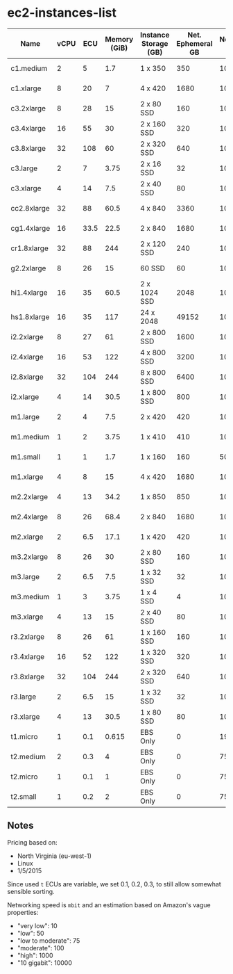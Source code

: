 # ec2-instances-list

| Name        | vCPU           | ECU  | Memory (GiB) | Instance Storage (GB) | Net. Ephemeral GB | Networking Speed | Price  | Spot Price | Generation | Family            |
|-------------|----------------|------|--------------|-----------------------|-------------------|------------------|--------|------------|------------|-------------------|
| c1.medium   | 2              | 5    | 1.7          | 1 x 350               | 350               | 100              | $0.130 | $0.0160    | 1          | Compute Optimized |
| c1.xlarge   | 8              | 20   | 7            | 4 x 420               | 1680              | 1000             | $0.520 | $0.2000    | 1          | Compute Optimized |
| c3.2xlarge  | 8              | 28   | 15           | 2 x 80 SSD            | 160               | 1000             | $0.420 | $0.0600    | 3          | Compute Optimized |
| c3.4xlarge  | 16             | 55   | 30           | 2 x 160 SSD           | 320               | 1000             | $0.840 | $0.1300    | 3          | Compute Optimized |
| c3.8xlarge  | 32             | 108  | 60           | 2 x 320 SSD           | 640               | 10000            | $1.680 | $0.2600    | 3          | Compute Optimized |
| c3.large    | 2              | 7    | 3.75         | 2 x 16 SSD            | 32                | 100              | $0.105 | $0.0160    | 3          | Compute Optimized |
| c3.xlarge   | 4              | 14   | 7.5          | 2 x 40 SSD            | 80                | 100              | $0.210 | $0.0300    | 3          | Compute Optimized |
| cc2.8xlarge | 32             | 88   | 60.5         | 4 x 840               | 3360              | 10000            | $2.000 | $0.2000    | 2          | Compute Optimized |
| cg1.4xlarge | 16             | 33.5 | 22.5         | 2 x 840               | 1680              | 10000            | $2.100 |            | 1          | GPU Instances     |
| cr1.8xlarge | 32             | 88   | 244          | 2 x 120 SSD           | 240               | 10000            | $3.500 |            | 1          | Memory Optimized  |
| g2.2xlarge  | 8              | 26   | 15           | 60 SSD                | 60                | 1000             | $0.650 | $0.0600    | 2          | GPU Instances     |
| hi1.4xlarge | 16             | 35   | 60.5         | 2 x 1024 SSD          | 2048              | 10000            | $3.100 |            | 1          | Storage Optimized |
| hs1.8xlarge | 16             | 35   | 117          | 24 x 2048             | 49152             | 100              | $4.600 | $0.1300    | 1          | Storage Optimized |
| i2.2xlarge  | 8              | 27   | 61           | 2 x 800 SSD           | 1600              | 1000             | $1.705 |            | 2          | Storage Optimized |
| i2.4xlarge  | 16             | 53   | 122          | 4 x 800 SSD           | 3200              | 1000             | $3.410 |            | 2          | Storage Optimized |
| i2.8xlarge  | 32             | 104  | 244          | 8 x 800 SSD           | 6400              | 100              | $6.820 |            | 2          | Storage Optimized |
| i2.xlarge   | 4              | 14   | 30.5         | 1 x 800 SSD           | 800               | 100              | $0.853 |            | 2          | Storage Optimized |
| m1.large    | 2              | 4    | 7.5          | 2 x 420               | 420               | 100              | $0.175 | $0.0161    | 1          | General Purpose   |
| m1.medium   | 1              | 2    | 3.75         | 1 x 410               | 410               | 100              | $0.087 | $0.0081    | 1          | General Purpose   |
| m1.small    | 1              | 1    | 1.7          | 1 x 160               | 160               | 50               | $0.044 | $0.0071    | 1          | General Purpose   |
| m1.xlarge   | 4              | 8    | 15           | 4 x 420               | 1680              | 1000             | $0.350 | $0.0330    | 1          | General Purpose   |
| m2.2xlarge  | 4              | 13   | 34.2         | 1 x 850               | 850               | 100              | $0.490 |            | 2          | Memory Optimized  |
| m2.4xlarge  | 8              | 26   | 68.4         | 2 x 840               | 1680              | 1000             | $0.980 |            | 2          | Memory Optimized  |
| m2.xlarge   | 2              | 6.5  | 17.1         | 1 x 420               | 420               | 100              | $0.245 |            | 2          | Memory Optimized  |
| m3.2xlarge  | 8              | 26   | 30           | 2 x 80 SSD            | 160               | 1000             | $0.560 | $0.0600    | 3          | General Purpose   |
| m3.large    | 2              | 6.5  | 7.5          | 1 x 32 SSD            | 32                | 100              | $0.140 | $0.2000    | 3          | General Purpose   |
| m3.medium   | 1              | 3    | 3.75         | 1 x 4 SSD             | 4                 | 100              | $0.070 | $0.1100    | 3          | General Purpose   |
| m3.xlarge   | 4              | 13   | 15           | 2 x 40 SSD            | 80                | 1000             | $0.280 | $0.4500    | 3          | General Purpose   |
| r3.2xlarge  | 8              | 26   | 61           | 1 x 160 SSD           | 160               | 1000             | $0.700 | $0.0600    | 3          | Memory Optimized  |
| r3.4xlarge  | 16             | 52   | 122          | 1 x 320 SSD           | 320               | 1000             | $1.400 | $0.1300    | 3          | Memory Optimized  |
| r3.8xlarge  | 32             | 104  | 244          | 2 x 320 SSD           | 640               | 10000            | $2.800 | $0.2600    | 3          | Memory Optimized  |
| r3.large    | 2              | 6.5  | 15           | 1 x 32 SSD            | 32                | 100              | $0.175 | $0.0160    | 3          | Memory Optimized  |
| r3.xlarge   | 4              | 13   | 30.5         | 1 x 80 SSD            | 80                | 100              | $0.350 | $0.0300    | 3          | Memory Optimized  |
| t1.micro    | 1              | 0.1  | 0.615        | EBS Only              | 0                 | 19               | $0.020 | $0.0031    | 1          | General Purpose   |
| t2.medium   | 2              | 0.3  | 4            | EBS Only              | 0                 | 75               | $0.052 |            | 2          | General Purpose   |
| t2.micro    | 1              | 0.1  | 1            | EBS Only              | 0                 | 75               | $0.013 |            | 2          | General Purpose   |
| t2.small    | 1              | 0.2  | 2            | EBS Only              | 0                 | 75               | $0.026 |            | 2          | General Purpose   |


## Notes

Pricing based on:

 - North Virginia (eu-west-1)
 - Linux
 - 1/5/2015

Since used `t` ECUs are variable, we set 0.1, 0.2, 0.3, to still allow somewhat sensible sorting.

Networking speed is `mbit` and an estimation based on Amazon's vague properties:

 - "very low": 10
 - "low": 50
 - "low to moderate": 75
 - "moderate": 100
 - "high": 1000
 - "10 gigabit": 10000
